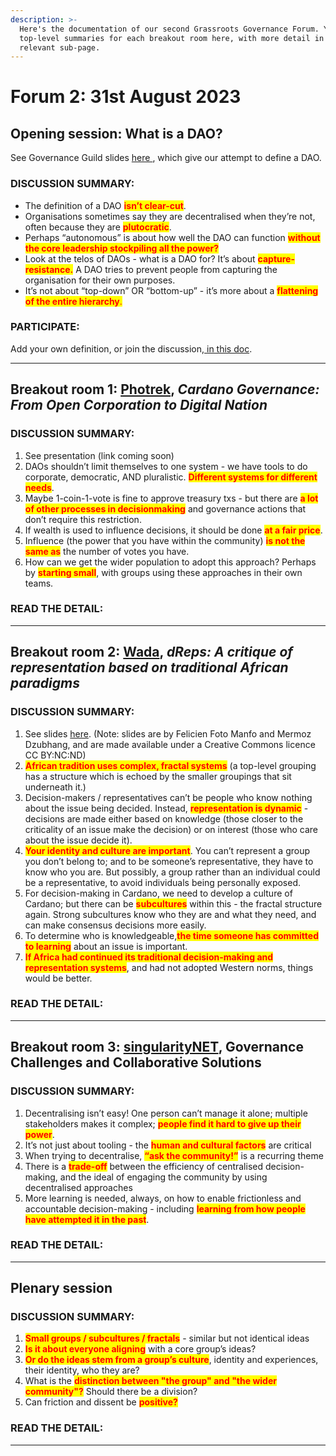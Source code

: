 ```yaml
---
description: >-
  Here's the documentation of our second Grassroots Governance Forum. You'll see
  top-level summaries for each breakout room here, with more detail in the
  relevant sub-page.
---
```


# Forum 2: 31st August 2023

## Opening session: What is a DAO?

See Governance Guild slides [here ](https://docs.google.com/presentation/d/1wYLZ7yVz6CyowUWWIsIyfNizwlE1eIYdHWQgIjk-zyU/edit?usp=sharing), which give our attempt to define a DAO.

### DISCUSSION SUMMARY:

* The definition of a DAO <mark style="color:red;">**isn’t clear-cut**</mark>.
* Organisations sometimes say they are decentralised when they’re not, often because they are <mark style="color:red;">**plutocratic**</mark>.
* Perhaps “autonomous” is about how well the DAO can function <mark style="color:red;">**without the core leadership stockpiling all the power?**</mark>&#x20;
* Look at the telos of DAOs - what is a DAO for?  It’s about <mark style="color:red;">**capture-resistance.**</mark> A DAO tries to prevent people from capturing the organisation for their own purposes.
* &#x20;It’s not about “top-down” OR “bottom-up” - it’s more about a <mark style="color:red;">**flattening of the entire hierarchy**</mark><mark style="color:red;">.</mark>

### PARTICIPATE:&#x20;

Add your own definition, or join the discussion,[ in this doc](https://docs.google.com/document/d/1ress0awhiMD0yHkfQDl498XjDKDYc\_EawRPPJDJCTIc/edit?usp=sharing).

***

## Breakout room 1: [Photrek](https://www.photrek.io/home), _Cardano Governance: From Open Corporation to Digital Nation_

### DISCUSSION SUMMARY:

1. See presentation (link coming soon)
2. DAOs shouldn’t limit themselves to one system - we have tools to do corporate, democratic, AND pluralistic. <mark style="color:red;">**Different systems for different needs**</mark>.
3. Maybe 1-coin-1-vote is fine to approve treasury txs - but there are <mark style="color:red;">**a lot of other processes in decisionmaking**</mark> and governance actions that don’t require this restriction.&#x20;
4. If wealth is used to influence decisions, it should be done <mark style="color:red;">**at a fair price**</mark>.
5. Influence (the power that you have within the community) <mark style="color:red;">**is not the same as**</mark> the number of votes you have.&#x20;
6. How can we get the wider population to adopt this approach? Perhaps by <mark style="color:red;">**starting small**</mark>, with groups using these approaches in their own teams.

### READ THE DETAIL:

***

## Breakout room 2: [Wada](https://www.wada.org/), _dReps: A critique of representation based on traditional African paradigms_

### DISCUSSION SUMMARY:

1. See slides [here](https://docs.google.com/presentation/d/1S\_ER-9c2dmyMnTXVKbpkNjmPmbWj4cjA/edit?usp=sharing\&ouid=115265583715972418794\&rtpof=true\&sd=true). (Note: slides are by Felicien Foto Manfo and Mermoz Dzubhang, and are made available under a Creative Commons licence CC BY:NC:ND)&#x20;
2. <mark style="color:red;">**African tradition uses complex, fractal systems**</mark> (a top-level grouping has a structure which is echoed by the smaller groupings that sit underneath it.)
3. Decision-makers / representatives can’t be people who know nothing about the issue being decided. Instead, <mark style="color:red;">**representation is dynamic**</mark> - decisions are made either based on knowledge (those closer to the criticality of an issue make the decision) or on interest (those who care about the issue decide it).
4. <mark style="color:red;">**Your identity and culture are important**</mark>. You can’t represent a group you don’t belong to; and to be someone’s representative, they have to know who you are. But possibly, a group rather than an individual could be a representative, to avoid individuals being personally exposed.
5. For decision-making in Cardano, we need to develop a culture of Cardano; but there can be <mark style="color:red;">**subcultures**</mark> within this - the fractal structure again. Strong subcultures know who they are and what they need, and can make consensus decisions more easily.
6. To determine who is knowledgeable,<mark style="color:red;">**the time someone has committed to learning**</mark> about an issue is important.
7. <mark style="color:red;">**If Africa had continued its traditional decision-making and representation systems**</mark>, and had not adopted Western norms, things would be better.

### READ THE DETAIL:

***

## Breakout room 3: [singularityNET](https://singularitynet.io/), Governance Challenges and Collaborative Solutions

### DISCUSSION SUMMARY:

1. Decentralising isn’t easy! One person can’t manage it alone; multiple stakeholders makes it complex; <mark style="color:red;">**people find it hard to give up their power**</mark>.&#x20;
2. It’s not just about tooling - the <mark style="color:red;">**human and cultural factors**</mark> are critical
3. When trying to decentralise, <mark style="color:red;">**“ask the community!”**</mark> is a recurring theme
4. There is a <mark style="color:red;">**trade-off**</mark> between the efficiency of centralised decision-making, and the ideal of engaging the community by using decentralised approaches
5. More learning is needed, always, on how to enable frictionless and accountable decision-making - including <mark style="color:red;">**learning from how people have attempted it in the past**</mark>.

### READ THE DETAIL:

***

## Plenary session

### DISCUSSION SUMMARY:

1. <mark style="color:red;">**Small groups / subcultures / fractals**</mark> - similar but not identical ideas
2. <mark style="color:red;">**Is it about everyone aligning**</mark> with a core group’s ideas?
3. <mark style="color:red;">**Or do the ideas stem from a group’s culture**</mark>, identity and experiences, their identity, who they are?
4. What is the <mark style="color:red;">**distinction between "the group" and "the wider community"?**</mark> Should there be a division?
5. Can friction and dissent be <mark style="color:red;">**positive?**</mark>

### READ THE DETAIL:

***







